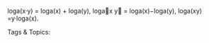 loga(x·y) = loga(x) + loga(y),
logax
y
= loga(x)−loga(y),
loga(xy) =y·loga(x).

   Tags & Topics:
   